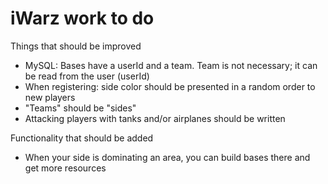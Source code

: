 # iWarz work to do

Things that should be improved
- MySQL: Bases have a userId and a team. Team is not necessary; it can be read from the user (userId)
- When registering: side color should be presented in a random order to new players
- "Teams" should be "sides"
- Attacking players with tanks and/or airplanes should be written

Functionality that should be added
- When your side is dominating an area, you can build bases there and get more resources
